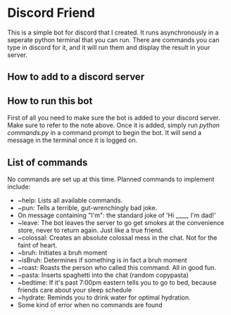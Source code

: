 # Discord Friend
This is a simple bot for discord that I created. It runs asynchronously in a seperate python terminal that you can run. There are commands you can type in discord for it, and it will run them and display the result in your server.

## How to add to a discord server

## How to run this bot
First of all you need to make sure the bot is added to your discord server. Make sure to refer to the note above. Once it is added, simply run *python commands.py* in a command prompt to begin the bot. It will send a message in the terminal once it is logged on.

## List of commands
No commands are set up at this time. Planned commands to implement include:
* ~help: Lists all available commands.
* ~pun: Tells a terrible, gut-wrenchingly bad joke.
* On message containing "I'm": the standard joke of 'Hi ____, I'm dad!'
* ~leave: The bot leaves the server to go get smokes at the convenience store, never to return again. Just like a true friend.
* ~colossal: Creates an absolute colossal mess in the chat. Not for the faint of heart.
* ~bruh: Initiates a bruh moment
* ~isBruh: Determines if something is in fact a bruh moment
* ~roast: Roasts the person who called this command. All in good fun.
* ~pasta: Inserts spaghetti into the chat (random copypasta)
* ~bedtime: If it's past 7:00pm eastern tells you to go to bed, because friends care about your sleep schedule
* ~hydrate: Reminds you to drink water for optimal hydration.
* Some kind of error when no commands are found
